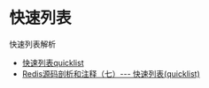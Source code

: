 快速列表
=====


快速列表解析

- [快速列表quicklist](https://www.jianshu.com/p/d1138ad60ff6)
- [Redis源码剖析和注释（七）--- 快速列表(quicklist)](https://blog.csdn.net/men_wen/article/details/70229375)